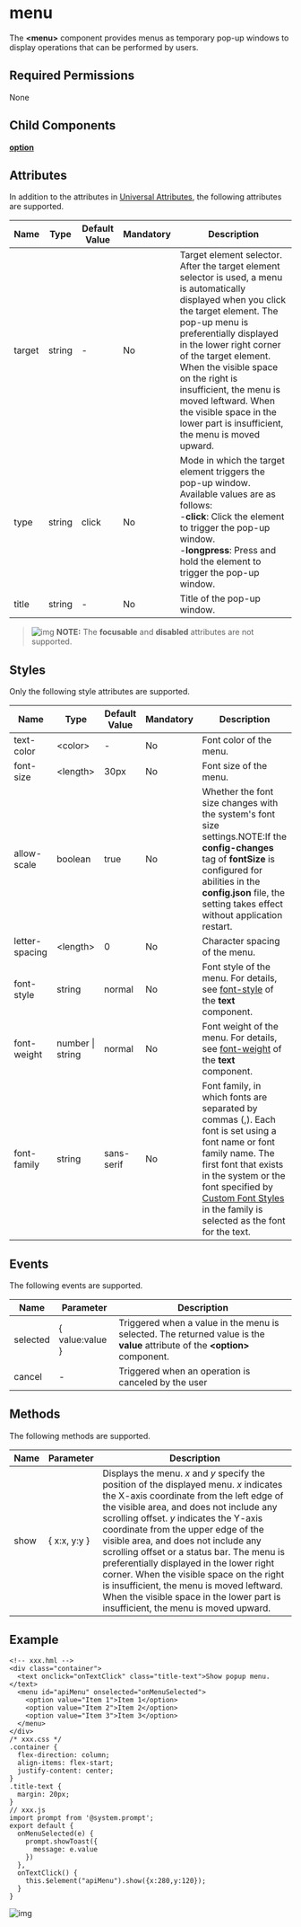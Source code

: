 # menu

The **\<menu>** component provides menus as temporary pop-up windows to display operations that can be performed by users.

## Required Permissions

None

## Child Components

**[option](js-components-basic-option.md)**

## Attributes

In addition to the attributes in [Universal Attributes](js-components-common-attributes.md), the following attributes are supported.



| Name   | Type   | Default Value | Mandatory | Description                                                  |
| ------ | ------ | ------------- | --------- | ------------------------------------------------------------ |
| target | string | -             | No        | Target element selector. After the target element selector is used, a menu is automatically displayed when you click the target element. The pop-up menu is preferentially displayed in the lower right corner of the target element. When the visible space on the right is insufficient, the menu is moved leftward. When the visible space in the lower part is insufficient, the menu is moved upward. |
| type   | string | click         | No        | Mode in which the target element triggers the pop-up window. Available values are as follows:<br/>-**click**: Click the element to trigger the pop-up window.<br/>-**longpress**: Press and hold the element to trigger the pop-up window. |
| title  | string | -             | No        | Title of the pop-up window.                                  |

> ![img](https://gitee.com/openharmony/docs/raw/OpenHarmony-3.1-Release/en/application-dev/public_sys-resources/icon-note.gif) **NOTE:** The **focusable** and **disabled** attributes are not supported.

## Styles

Only the following style attributes are supported.



| Name           | Type             | Default Value | Mandatory | Description                                                  |
| -------------- | ---------------- | ------------- | --------- | ------------------------------------------------------------ |
| text-color     | \<color>          | -             | No        | Font color of the menu.                                      |
| font-size      | \<length>         | 30px          | No        | Font size of the menu.                                       |
| allow-scale    | boolean          | true          | No        | Whether the font size changes with the system's font size settings.NOTE:If the **config-changes** tag of **fontSize** is configured for abilities in the **config.json** file, the setting takes effect without application restart. |
| letter-spacing | \<length>         | 0             | No        | Character spacing of the menu.                               |
| font-style     | string           | normal        | No        | Font style of the menu. For details, see [font-style](js-components-basic-text.md#section5775351116) of the **text** component. |
| font-weight    | number \| string | normal        | No        | Font weight of the menu. For details, see [font-weight](js-components-basic-text.md#section5775351116) of the **text** component. |
| font-family    | string           | sans-serif    | No        | Font family, in which fonts are separated by commas (,). Each font is set using a font name or font family name. The first font that exists in the system or the font specified by [Custom Font Styles](js-components-common-customizing-font.md) in the family is selected as the font for the text. |

## Events

The following events are supported.



| Name     | Parameter       | Description                                                  |
| -------- | --------------- | ------------------------------------------------------------ |
| selected | { value:value } | Triggered when a value in the menu is selected. The returned value is the **value** attribute of the **\<option>** component. |
| cancel   | -               | Triggered when an operation is canceled by the user          |

## Methods

The following methods are supported.



| Name | Parameter    | Description                                                  |
| ---- | ------------ | ------------------------------------------------------------ |
| show | { x:x, y:y } | Displays the menu. *x* and *y* specify the position of the displayed menu. *x* indicates the X-axis coordinate from the left edge of the visible area, and does not include any scrolling offset. *y* indicates the Y-axis coordinate from the upper edge of the visible area, and does not include any scrolling offset or a status bar. The menu is preferentially displayed in the lower right corner. When the visible space on the right is insufficient, the menu is moved leftward. When the visible space in the lower part is insufficient, the menu is moved upward. |

## Example

```
<!-- xxx.hml -->
<div class="container">
  <text onclick="onTextClick" class="title-text">Show popup menu.</text>
  <menu id="apiMenu" onselected="onMenuSelected">
    <option value="Item 1">Item 1</option>
    <option value="Item 2">Item 2</option>
    <option value="Item 3">Item 3</option>
  </menu>
</div>
/* xxx.css */
.container {
  flex-direction: column;
  align-items: flex-start;
  justify-content: center;
}
.title-text {
  margin: 20px;
}
// xxx.js
import prompt from '@system.prompt';
export default {
  onMenuSelected(e) {
    prompt.showToast({
      message: e.value
    })
  },
  onTextClick() {
    this.$element("apiMenu").show({x:280,y:120});
  }
}
```

![img](figures/menu13.gif)